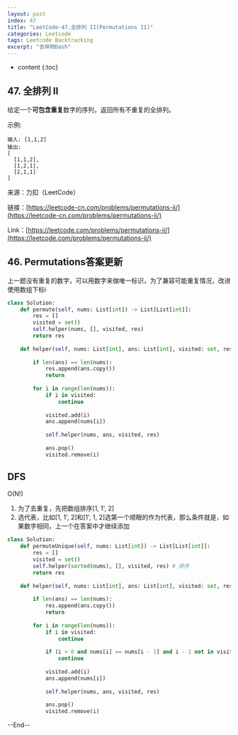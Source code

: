 ```yaml
---
layout: post
index: 47
title: "LeetCode-47.全排列 II(Permutations II)"
categories: Leetcode
tags: Leetcode Backtracking
excerpt: "吉祥物Dash"
---
```


* content
{:toc}

## 47. 全排列 II

给定一个**可包含重复**数字的序列，返回所有不重复的全排列。

示例:

```
输入: [1,1,2]
输出:
[
  [1,1,2],
  [1,2,1],
  [2,1,1]
]
```

来源：力扣（LeetCode）

链接：[https://leetcode-cn.com/problems/permutations-ii/](https://leetcode-cn.com/problems/permutations-ii/)

Link：[https://leetcode.com/problems/permutations-ii/](https://leetcode.com/problems/permutations-ii/)

## 46. Permutations答案更新

上一题没有重复的数字，可以用数字来做唯一标识，为了兼容可能重复情况，改进使用数组下标i

```python
class Solution:
    def permute(self, nums: List[int]) -> List[List[int]]:
        res = []
        visited = set()
        self.helper(nums, [], visited, res)
        return res
        
    def helper(self, nums: List[int], ans: List[int], visited: set, res:List[int]) -> None:
        
        if len(ans) == len(nums):
            res.append(ans.copy())
            return
        
        for i in range(len(nums)):
            if i in visited:
                continue
              
            visited.add(i)
            ans.append(nums[i])
            
            self.helper(nums, ans, visited, res)
            
            ans.pop()
            visited.remove(i)
```

## DFS

O(N!)

1. 为了去重复，先把数组排序[1, 1', 2]
2. 选代表，比如[1, 1', 2]和[1', 1, 2]选第一个顺眼的作为代表，那么条件就是，如果数字相同，上一个在答案中才继续添加

```python
class Solution:
    def permuteUnique(self, nums: List[int]) -> List[List[int]]:
        res = []
        visited = set()
        self.helper(sorted(nums), [], visited, res) # 排序
        return res
        
    def helper(self, nums: List[int], ans: List[int], visited: set, res:List[int]) -> None:
        
        if len(ans) == len(nums):
            res.append(ans.copy())
            return
        
        for i in range(len(nums)):
            if i in visited:
                continue
                
            if (i > 0 and nums[i] == nums[i - 1] and i - 1 not in visited):
                continue
              
            visited.add(i)
            ans.append(nums[i])
            
            self.helper(nums, ans, visited, res)
            
            ans.pop()
            visited.remove(i)
```

--End--